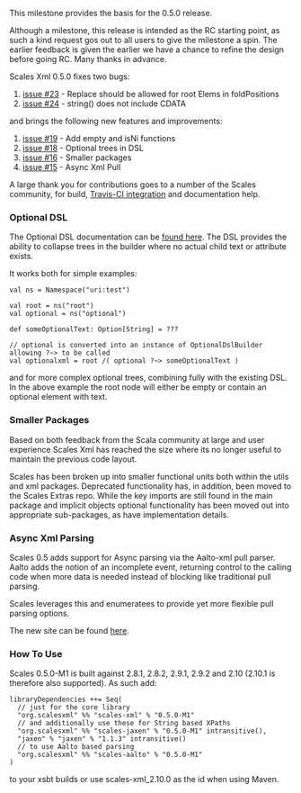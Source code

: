 
This milestone provides the basis for the 0.5.0 release.

Although a milestone, this release is intended as the RC starting point, as such a kind request gos out to all users to give the milestone a spin.  The earlier feedback is given the earlier we have a chance to refine the design before going RC.  Many thanks in advance.

Scales Xml 0.5.0 fixes two bugs:

1. [issue #23](https://github.com/chris-twiner/scalesXml/issues/23) - Replace should be allowed for root Elems in foldPositions
2. [issue #24](https://github.com/chris-twiner/scalesXml/issues/24) - string() does not include CDATA

and brings the following new features and improvements:

1. [issue #19](https://github.com/chris-twiner/scalesXml/issues/19) - Add empty and isNi functions
2. [issue #18](https://github.com/chris-twiner/scalesXml/issues/18) - Optional trees in DSL
3. [issue #16](https://github.com/chris-twiner/scalesXml/issues/16) - Smaller packages
4. [issue #15](https://github.com/chris-twiner/scalesXml/issues/15) - Async Xml Pull

A large thank you for contributions goes to a number of the Scales community, for build, [Travis-CI integration](https://travis-ci.org/chris-twiner/scalesXml) and documentation help.

### Optional DSL

The Optional DSL documentation can be [found here](http://scala-scales.googlecode.com/svn/sites/scales/scales-xml_2.10/0.5.0-M1/OptionalDsl.html).  The DSL provides the ability to collapse trees in the builder where no actual child text or attribute exists.

It works both for simple examples:

    val ns = Namespace("uri:test") 

    val root = ns("root")
    val optional = ns("optional")

    def someOptionalText: Option[String] = ???

    // optional is converted into an instance of OptionalDslBuilder allowing ?~> to be called
    val optionalxml = root /( optional ?~> someOptionalText )

and for more complex optional trees, combining fully with the existing DSL.  In the above example the root node will either be empty or contain an optional element with text.

### Smaller Packages

Based on both feedback from the Scala community at large and user experience Scales Xml has reached the size where its no longer useful to maintain the previous code layout.

Scales has been broken up into smaller functional units both within the utils and xml packages.  Deprecated functionality has, in addition, been moved to the Scales Extras repo.  While the key imports are still found in the main package and implicit objects optional functionality has been moved out into appropriate sub-packages, as have implementation details.

### Async Xml Parsing

Scales 0.5 adds support for Async parsing via the Aalto-xml pull parser.  Aalto adds the notion of an incomplete event, returning control to the calling code when more data is needed instead of blocking like traditional pull parsing.

Scales leverages this and enumeratees to provide yet more flexible pull parsing options.

The new site can be found [here](http://scala-scales.googlecode.com/svn/sites/scales/scales-xml_2.10/0.5.0-M1/index.html).

### How To Use

Scales 0.5.0-M1 is built against 2.8.1, 2.8.2, 2.9.1, 2.9.2 and 2.10 (2.10.1 is therefore also supported).  As such add:

    libraryDependencies ++= Seq(
      // just for the core library
      "org.scalesxml" %% "scales-xml" % "0.5.0-M1"
      // and additionally use these for String based XPaths
      "org.scalesxml" %% "scales-jaxen" % "0.5.0-M1" intransitive(),
      "jaxen" % "jaxen" % "1.1.3" intransitive()
      // to use Aalto based parsing
      "org.scalesxml" %% "scales-aalto" % "0.5.0-M1"
    )

to your xsbt builds or use scales-xml_2.10.0 as the id when using Maven.
